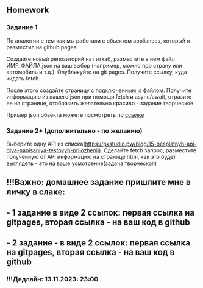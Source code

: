 ## Homework

### Задание 1

По аналогии с тем как мы работали с обьектом appliances, который я разместил на github pages.

Создайте новый репозиторий на гитхаб, разместите в нем файл ИМЯ_ФАЙЛА.json на ваш выбор (например, можно про страну или автомобиль и т.д.). Опубликуйте на git pages. Получите ссылку, куда кидать fetch.

После этого создайте страницу с подключенным js файлом. Получите информацию из вашего json при помощи fetch и async/await, отразите ее на странице, отобразить желательно красиво - задание творческое

Пример json обьекта можете посмотреть по [ссылке](https://gzavertyaev-dev.github.io/appliances.json)

### Задание 2\* (дополнительно - по желанию)

Выберите одну API из списка(https://pxstudio.pw/blog/15-besplatnyh-api-dlya-napisaniya-testovyh-prilozhenij). Сделайте fetch запрос, разместите полученную от API информацию на странице html, как это будет выглядеть - это на ваше усмотрение(задача творческая)

## !!!Важно: домашнее задание пришлите мне в личку в слаке:

## - 1 задание в виде 2 ссылок: первая ссылка на gitpages, вторая ссылка - на ваш код в github

## - 2 задание - в виде 2 ссылок: первая ссылка на gitpages, вторая ссылка - на ваш код в github

### !!!Дедлайн: 13.11.2023: 23:00
